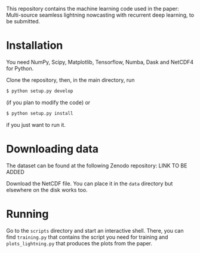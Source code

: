 This repository contains the machine learning code used in the paper: Multi-source seamless lightning nowcasting with recurrent deep learning, to be submitted.

# Installation

You need NumPy, Scipy, Matplotlib, Tensorflow, Numba, Dask and NetCDF4 for Python.

Clone the repository, then, in the main directory, run
```bash
$ python setup.py develop
```
(if you plan to modify the code) or
```bash
$ python setup.py install
```
if you just want to run it.

# Downloading data

The dataset can be found at the following Zenodo repository: LINK TO BE ADDED

Download the NetCDF file. You can place it in the `data` directory but elsewhere on the disk works too.

# Running

Go to the `scripts` directory and start an interactive shell. There, you can find `training.py` that contains the script you need for training and `plots_lightning.py` that produces the plots from the paper.
